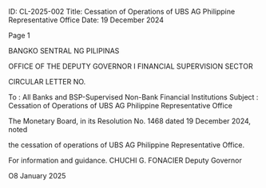 ID: CL-2025-002
Title: Cessation of Operations of UBS AG Philippine Representative Office
Date: 19 December 2024

Page 1

BANGKO SENTRAL NG PILIPINAS

OFFICE OF THE DEPUTY GOVERNOR I FINANCIAL SUPERVISION SECTOR

CIRCULAR LETTER NO.

To : All Banks and BSP-Supervised Non-Bank Financial Institutions Subject : Cessation of Operations of UBS AG Philippine Representative Office

The Monetary Board, in its Resolution No. 1468 dated 19 December 2024, noted

the cessation of operations of UBS AG Philippine Representative Office.

For information and guidance. CHUCHI G. FONACIER Deputy Governor

O8 January 2025